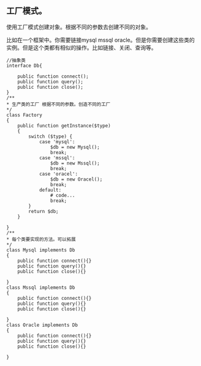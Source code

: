 ## 工厂模式。

使用工厂模式创建对象。根据不同的参数去创建不同的对象。

比如在一个框架中。你需要链接mysql mssql oracle。但是你需要创建这些类的实例。但是这个类都有相似的操作。比如链接、关闭、查询等。

	//抽象类
	interface Db{

		public function connect();
		public function query();
		public function close();
	}
	/**
	* 生产类的工厂 根据不同的参数。创造不同的工厂
	*/
	class Factory 
	{
		public function getInstance($type)
		{
			switch ($type) {
				case 'mysql':
					$db = new Mysql();
					break;
				case 'mssql':
					$db = new Mssql();
					break;
				case 'oracel':
					$db = new Oracel();
					break;
				default:
					# code...
					break;
			}
			return $db;
		}
		
	}
	/**
	* 每个类要实现的方法。可以拓展
	*/
	class Mysql implements Db
	{
		public function connect(){}
		public function query(){}
		public function close(){}
		
	}
	class Mssql implements Db
	{
		public function connect(){}
		public function query(){}
		public function close(){}
		
	}
	class Oracle implements Db
	{
		public function connect(){}
		public function query(){}
		public function close(){}
		
	}
